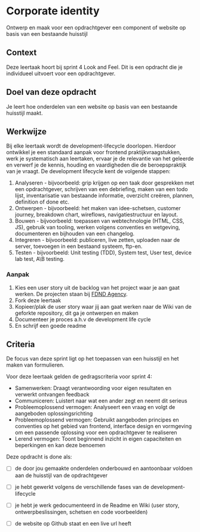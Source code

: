 # Corporate identity
Ontwerp en maak voor een opdrachtgever een component of website op basis van een bestaande huisstijl 

## Context
Deze leertaak hoort bij sprint 4 Look and Feel. Dit is een opdracht die je individueel uitvoert voor een opdrachtgever.

## Doel van deze opdracht
Je leert hoe onderdelen van een website op basis van een bestaande huisstijl maakt.

## Werkwijze
Bij elke leertaak wordt de development-lifecycle doorlopen. Hierdoor ontwikkel je een standaard aanpak voor frontend praktijkvraagstukken, werk je systematisch aan leertaken, ervaar je de relevantie van het geleerde en verwerf je de kennis, houding en vaardigheden die de beroepspraktijk van je vraagt.
De development lifecycle kent de volgende stappen:

1. Analyseren - bijvoorbeeld: grip krijgen op een taak door gesprekken met een opdrachtgever, schrijven van een debriefing, maken van een todo lijst, inventarisatie van bestaande informatie, overzicht creëren, plannen, definition of done etc.
2. Ontwerpen - bijvoorbeeld: het maken van idee-schetsen, customer journey, breakdown chart, wireflows, navigatiestructuur en layout.
3. Bouwen - bijvoorbeeld: toepassen van webtechnologie (HTML, CSS, JS), gebruik van tooling, werken volgens conventies en wetgeving, documenteren en bijhouden van een changelog.
4. Integreren - bijvoorbeeld: publiceren, live zetten, uploaden naar de server, toevoegen in een bestaand systeem, ftp-en.
5. Testen - bijvoorbeeld: Unit testing (TDD), System test, User test, device lab test, A\B testing.

### Aanpak
1. Kies een user story uit de backlog van het project waar je aan gaat werken. De projecten staan bij [FDND Agency](https://github.com/fdnd-agency).  
2. Fork deze leertaak
3. Kopieer/plak de user story waar jij aan gaat werken naar de Wiki van de geforkte repository, dit ga je ontwerpen en maken
4. Documenteer je proces a.h.v de development life cycle
5. En schrijf een goede readme

## Criteria

De focus van deze sprint ligt op het toepassen van een huisstijl en het maken van formulieren.

Voor deze leertaak gelden de gedragscriteria voor sprint 4: 

* Samenwerken: Draagt verantwoording voor eigen resultaten en verwerkt ontvangen feedback
* Communiceren: Luistert naar wat een ander zegt en neemt dit serieus
* Probleemoplossend vermogen: Analyseert een vraag en volgt de aangeboden oplossingsrichting
* Probleemoplossend vermogen: Gebruikt aangeboden principes en conventies op het gebied van frontend, interface design en vormgeving om een passende oplossing voor een opdrachtgever te realiseren
* Lerend vermogen: Toont beginnend inzicht in eigen capaciteiten en beperkingen en kan deze benoemen

Deze opdracht is done als:
- [ ] de door jou gemaakte onderdelen onderbouwd en aantoonbaar voldoen aan de huisstijl van de opdrachtgever
- [ ] je hebt gewerkt volgens de verschillende fases van de development-lifecycle
- [ ] je hebt je werk gedocumenteerd in de Readme en Wiki (user story, ontwerpbeslissingen, schetsen en code voorbeelden)
- [ ] de website op Github staat en een live url heeft



